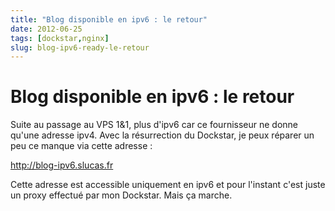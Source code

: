 ```yaml
---
title: "Blog disponible en ipv6 : le retour"
date: 2012-06-25
tags: [dockstar,nginx]
slug: blog-ipv6-ready-le-retour
---
```

# Blog disponible en ipv6 : le retour

Suite au passage au VPS 1&1, plus d'ipv6 car ce fournisseur ne donne qu'une adresse ipv4. Avec la résurrection du Dockstar, je peux réparer un peu ce manque via cette adresse :

http://blog-ipv6.slucas.fr

Cette adresse est accessible uniquement en ipv6 et pour l'instant c'est juste un proxy effectué par mon Dockstar. Mais ça marche.




